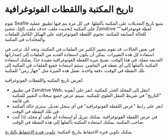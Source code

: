 # تاريخ المكتبة واللقطات الفوتوغرافية

تقوم Seafile بتتبع تاريخ التعديلات على المكتبة بأكملها. في كل مرة يتم فيها تطبيق عملية على المكتبة (تحديث ملف، حذف ملف، إلخ)، تنشئ Zaindrive "لقطة فوتوغرافية" للحالة السابقة للمكتبة. تحتوي اللقطة الفوتوغرافية على الهيكل الكامل للملفات والمجلدات في المكتبة.

في بعض الحالات، قد تقوم بتغيير الكثير من الملفات في المكتبة، وتجد أنك ترغب في استعادة كل هذه التغييرات. يمكن أن يكون استعادة العديد من الملفات إلى إصداراتها القديمة مملة. في هذا الوقت، تصبح ميزة اللقطة الفوتوغرافية مفيدة جدًا. يمكنك استعادة المكتبة بأكملها إلى أي نقطة في الماضي. ستتم استعادة جميع الملفات في المكتبة إلى تلك النقطة في الوقت، دفعة واحدة. تعمل هذه الميزة مثل "جهاز زمن" للمكتبة.

لعرض تاريخ المكتبة واللقطات الفوتوغرافية:

- في تطبيق Zaindrive Web، انتقل إلى المجلد الجذر للمكتبة. انقر على أيقونة "التاريخ" في شريط التنقل العلوي للمكتبة. سيتم عرض جميع سجلات التغيير للمكتبة في قائمة.
- انقر على رابط "عرض اللقطة الفوتوغرافية" في أي سجل تعديل. سترى حالة المكتبة في تلك النقطة في الوقت.
- في عرض اللقطة الفوتوغرافية، يمكنك تنزيل أو استعادة أي ملف أو مجلد. إذا كنت صاحب المكتبة، يمكنك استعادة المكتبة بأكملها إلى هذه النقطة في الوقت.

يمكنك تكوين فترة الاحتفاظ بتاريخ المكتبة: [تكوين فترة الاحتفاظ بالتاريخ](setting_library_history.md)
